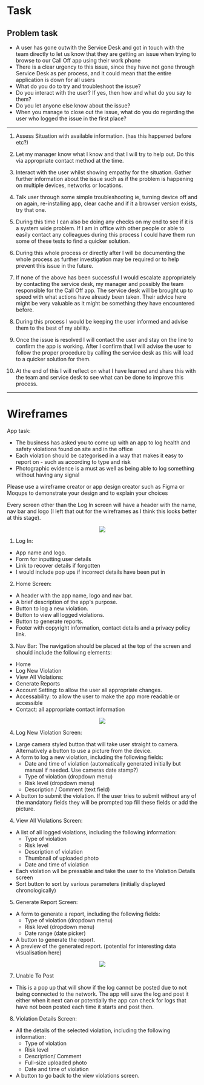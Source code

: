 # Task

## Problem task
* A user has gone outwith the Service Desk and got in touch with the team directly to let us know  that they are getting an issue when trying to browse to our Call Off app using their work phone
* There is a clear urgency to this issue, since they have not gone through Service Desk as per process, and it could mean that the entire application is down for all users
* What do you do to try and troubleshoot the issue?
* Do you interact with the user? If yes, then how and what do you say to them? 
* Do you let anyone else know about the issue?
* When you manage to close out the issue, what do you do regarding the user who logged the issue in the first place?
***

1. Assess Situation with available information. (has this happened before etc?)

2. Let my manager know what I know and that I will try to help out. Do this via appropriate contact method at the time.

3. Interact with the user whilst showing empathy for the situation. Gather further information about the issue such as if the problem is happening on multiple devices, networks or locations.

4. Talk user through some simple troubleshooting ie, turning device off and on again, re-installing app, clear cache and if it a browser version exists, try that one.
5. During this time I can also be doing any checks on my end to see if it is a system wide problem. If I am in office with other people or able to easily contact any colleagues during this process I could have them run some of these tests to find a quicker solution.

6. During this whole process or directly after I will be documenting the whole process as further investigation may be required or to help prevent this issue in the future.

7. If none of the above has been successful I would escalate appropriately by contacting the service desk, my manager and possibly the team responsible for the Call Off app. The service desk will be brought up to speed with what actions have already been taken. Their advice here might be very valuable as it might be something they have encountered before.

8. During this process I would be keeping the user informed and advise them to the best of my ability.

9. Once the issue is resolved I will contact the user and stay on the line to confirm the app is working. After I confirm that I will advise the user to follow the proper procedure by calling the service desk as this will lead to a quicker solution for them.

10. At the end of this I will reflect on what I have learned and share this with the team and service desk to see what can be done to improve this process.
***

# Wireframes

App task:

- The business has asked you to come up with an app to log health and safety violations found on site and in the office
- Each violation should be categorised in a way that makes it easy to report on - such as according to type and risk
- Photographic evidence is a must as well as being able to log something without having any signal

Please use a wireframe creator or app design creator such as Figma or Moqups to demonstrate your design and to explain your choices


Every screen other than the Log In screen will have a header with the name, nav bar and logo (I left that out for the wireframes as I think this looks better at this stage).

<div align="center">
<img src =first.png?raw=true >
</div>

1. Log In:
- App name and logo.
- Form for inputting user details
- Link to recover details if forgotten
- I would include pop ups if incorrect details have been put in


2. Home Screen:
- A header with the app name, logo and nav bar.
- A brief description of the app's purpose.
- Button to log a new violation.
- Button to view all logged violations.
- Button to generate reports.
- Footer with copyright information, contact details and a privacy policy link.

3. Nav Bar:
The navigation should be placed at the top of the screen and should include the following elements:
- Home
- Log New Violation
- View All Violations:
- Generate Reports
- Account Setting: to allow the user all appropriate changes.
- Accessability: to allow the user to make the app more readable or accessible 
- Contact: all appropriate contact information

<div align="center">
<img src =second.png?raw=true >
</div>

4. Log New Violation Screen:
- Large camera styled button that will take user straight to camera. Alternatively a button to use a picture from the device. 
- A form to log a new violation, including the following fields:
  - Date and time of violation (automatically generated initially but manual if needed. Use cameras date stamp?)
  - Type of violation (dropdown menu)
  - Risk level (dropdown menu)
  - Description / Comment (text field)
- A button to submit the violation. If the user tries to submit without any of the mandatory fields they will be prompted top fill these fields or add the picture.

4. View All Violations Screen:
- A list of all logged violations, including the following information:
  - Type of violation
  - Risk level
  - Description of violation
  - Thumbnail of uploaded photo
  - Date and time of violation
- Each violation wll be pressable and take the user to the Violation Details screen 
- Sort button to sort by various parameters (initially displayed chronologically)

5. Generate Report Screen:
- A form to generate a report, including the following fields:
  - Type of violation (dropdown menu)
  - Risk level (dropdown menu)
  - Date range (date picker)
- A button to generate the report.
- A preview of the generated report. (potential for interesting data visualisation here)


<div align="center">
<img src =third.png?raw=true >
</div>

7. Unable To Post
- This is a pop up that will show if the log cannot be posted due to not being connected to the network. The app will save the log and post it either when it next can or potentially the app can check for logs that have not been posted each time it starts and post then.  


8. Violation Details Screen:
- All the details of the selected violation, including the following information:
  - Type of violation
  - Risk level
  - Description/ Comment
  - Full-size uploaded photo
  - Date and time of violation
- A button to go back to the view violations screen.









